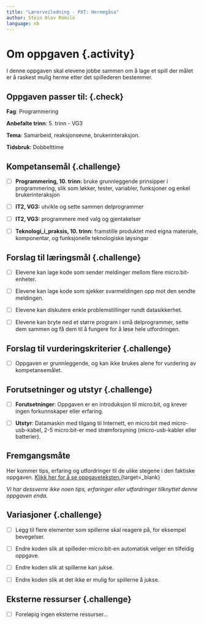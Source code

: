 ```yaml
---
title: "Lærerveiledning - PXT: Hermegåsa"
author: Stein Olav Romslo
language: nb
---
```



# Om oppgaven {.activity}

I denne oppgaven skal elevene jobbe sammen om å lage et spill der målet er å
raskest mulig herme etter det spillederen bestemmer.

## Oppgaven passer til: {.check}

__Fag__: Programmering

__Anbefalte trinn__: 5. trinn - VG3

__Tema__: Samarbeid, reaksjonsevne, brukerinteraksjon.

__Tidsbruk__: Dobbelttime

## Kompetansemål {.challenge}

- [ ] __Programmering, 10. trinn:__ bruke grunnleggende prinsipper i
  programmering, slik som løkker, tester, variabler, funksjoner og enkel
  brukerinteraksjon

- [ ] __IT2, VG3:__ utvikle og sette sammen delprogrammer

- [ ] __IT2, VG3:__ programmere med valg og gjentakelser

- [ ] __Teknologi_i_praksis, 10. trinn:__ framstille produktet med eigna
  materiale, komponentar, og funksjonelle teknologiske løysingar

## Forslag til læringsmål {.challenge}

- [ ] Elevene kan lage kode som sender meldinger mellom flere micro:bit-enheter.

- [ ] Elevene kan lage kode som sjekker svarmeldingen opp mot den sendte
  meldingen.

- [ ] Elevene kan diskutere enkle problemstillinger rundt datasikkerhet.

- [ ] Elevene kan bryte ned et større program i små delprogrammer, sette dem
  sammen og få dem til å fungere for å løse hele utfordringen.

## Forslag til vurderingskriterier {.challenge}

- [ ] Oppgaven er grunnleggende, og kan ikke brukes alene for vurdering av kompetansemålet.

## Forutsetninger og utstyr {.challenge}

- [ ] __Forutsetninger__: Oppgaven er en introduksjon til micro:bit, og krever ingen forkunnskaper eller erfaring.

- [ ] __Utstyr__: Datamaskin med tilgang til Internett, en micro:bit med
  micro-usb-kabel, 2-5 micro:bit-er med strømforsyning (micro-usb-kabler eller
  batterier).

## Fremgangsmåte

Her kommer tips, erfaring og utfordringer til de ulike stegene i den faktiske
oppgaven. [Klikk her for å se
oppgaveteksten.](../pxt_hermegaasa/hermegaasa.html){target=_blank}

_Vi har dessverre ikke noen tips, erfaringer eller utfordringer tilknyttet denne
oppgaven enda._

## Variasjoner {.challenge}

- [ ] Legg til flere elementer som spillerne skal reagere på, for eksempel
  bevegelser.

- [ ] Endre koden slik at spilleder-micro:bit-en automatisk velger en tilfeldig
  oppgave.

- [ ] Endre koden slik at spillerne kan jukse.

- [ ] Endre koden slik at det ikke er mulig for spillerne å jukse.

## Eksterne ressurser {.challenge}

- [ ] Foreløpig ingen eksterne ressurser...
